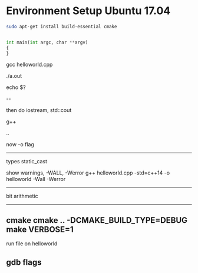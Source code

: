 # Environment Setup Ubuntu 17.04
```bash
sudo apt-get install build-essential cmake
```

```python

int main(int argc, char **argv)
{
}

```

gcc helloworld.cpp

./a.out

echo $?

--

then do iostream, std::cout


g++

..

now -o flag

----
types
static_cast

show warnings, -WALL, -Werror
 g++ helloworld.cpp -std=c++14 -o helloworld -Wall -Werror

---

bit arithmetic

----

cmake
cmake .. -DCMAKE_BUILD_TYPE=DEBUG
make VERBOSE=1
---

run file on helloworld

gdb
flags
---
